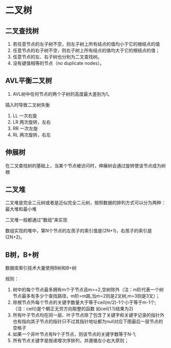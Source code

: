 # 二叉树

## 二叉查找树
1. 若任意节点的左子树不空，则左子树上所有结点的值均小于它的根结点的值
2. 任意节点的右子树不空，则右子树上所有结点的值均大于它的根结点的值；
3. 任意节点的左、右子树也分别为二叉查找树。
4. 没有键值相等的节点（no duplicate nodes）。

## AVL平衡二叉树
1. AVL树中任何节点的两个子树的高度最大差别为1。

插入时导致二叉树失衡
1. LL   一次右旋
2. LR   两次旋转，左右
3. RR   一次左旋
4. RL   两次旋转，右左

## 伸展树
在二叉查找树的基础上，当某个节点被访问时，伸展树会通过旋转使该节点成为树根

## 二叉堆

二叉堆是完全二元树或者是近似完全二元树，按照数据的排列方式可以分为两种：最大堆和最小堆

二叉堆一般都通过"数组"来实现

数组实现的堆中，第N个节点的左孩子的索引值是(2N+1)，右孩子的索引是(2N+2)。

## B树，B+树
数据库索引技术大量使用B树和B+树

规则：
1. 树中的每个节点最多拥有m个子节点且m>=2,空树除外（注：m阶代表一个树节点最多有多少个查找路径，m阶=m路,当m=2则是2叉树,m=3则是3叉）；
2. 除根节点外每个节点的关键字数量大于等于ceil(m/2)-1个小于等于m-1个;（注：ceil()是个朝正无穷方向取整的函数 如ceil(1.1)结果为2)
3. 所有叶子节点均在同一层、叶子节点除了包含了关键字和关键字记录的指针外也有指向其子节点的指针只不过其指针地址都为null对应下图最后一层节点的空格子
4. 如果一个非叶节点有N个子节点，则该节点的关键字数等于N-1;
5. 所有节点关键字是按递增次序排列，并遵循左小右大原则；



















